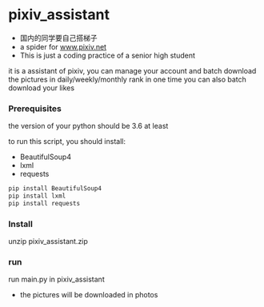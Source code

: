 # pixiv_assistant

- 国内的同学要自己搭梯子
- a spider for www.pixiv.net
- This is just a coding practice of a senior high student

it is a assistant of pixiv, you can manage your account  and batch download the pictures in daily/weekly/monthly rank in  one time
you can also batch download  your likes

### Prerequisites

the version of your python should be 3.6 at least

to run this script, you should install:

- BeautifulSoup4
- lxml
- requests

```bash
pip install BeautifulSoup4
pip install lxml
pip install requests
```

### Install

unzip pixiv_assistant.zip

### run

run main.py in pixiv_assistant

- the pictures will be downloaded in photos
